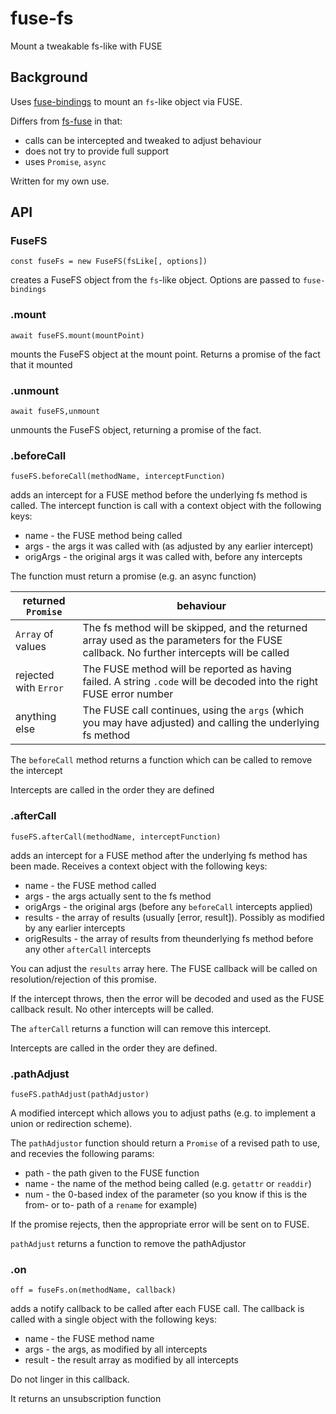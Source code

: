 # fuse-fs
Mount a tweakable fs-like with FUSE

## Background

Uses [fuse-bindings](https://github.com/mafintosh/fuse-bindings) to mount an `fs`-like object via FUSE.

Differs from [fs-fuse](https://github.com/piranna/fs-fuse) in that:
- calls can be intercepted and tweaked to adjust behaviour
- does not try to provide full support
- uses `Promise`, `async`

Written for my own use.

## API

### FuseFS

`const fuseFs = new FuseFS(fsLike[, options])`

creates a FuseFS object from the `fs`-like object. Options are passed
to `fuse-bindings`

### .mount

`await fuseFS.mount(mountPoint)`

mounts the FuseFS object at the mount point. Returns a promise of the fact that it mounted

### .unmount

`await fuseFS,unmount`

unmounts the FuseFS object, returning a promise of the fact.

### .beforeCall

`fuseFS.beforeCall(methodName, interceptFunction)`

adds an intercept for a FUSE method before the underlying fs method is called.
The intercept function is call with a context object with the following
keys:
- name - the FUSE method being called
- args - the args it was called with (as adjusted by any earlier intercept)
- origArgs - the original args it was called with, before any intercepts

The function must return a promise (e.g. an async function)

| returned `Promise` | behaviour |
| --- | --- |
| `Array` of values | The fs method will be skipped, and the returned array used as the parameters for the FUSE callback. No further intercepts will be called |
| rejected with `Error` | The FUSE method will be reported as having failed. A string `.code` will be decoded into the right FUSE error number |
| anything else | The FUSE call continues, using the `args` (which you may have adjusted) and calling the underlying fs method |

The `beforeCall` method returns a function which can be called to remove the intercept

Intercepts are called in the order they are defined

### .afterCall

`fuseFS.afterCall(methodName, interceptFunction)`

adds an intercept for a FUSE method after the underlying fs method has been made.
Receives a context object with the following keys:
- name - the FUSE method called
- args - the args actually sent to the fs method
- origArgs - the original args (before any `beforeCall` intercepts applied)
- results - the array of results (usually [error, result]). Possibly as modified by any earlier intercepts
- origResults - the array of results from theunderlying fs method before any other `afterCall` intercepts

You can adjust the `results` array here. The FUSE callback will be called on resolution/rejection of this promise.

If the intercept throws, then the error will be decoded and used as the FUSE callback result. No
other intercepts will be called.

The `afterCall` returns a function will can remove this intercept.

Intercepts are called in the order they are defined.

### .pathAdjust

`fuseFS.pathAdjust(pathAdjustor)`

A modified intercept which allows you to adjust paths (e.g. to implement a union or redirection scheme).

The `pathAdjustor` function should return a `Promise` of a revised path to use, and recevies the following params:
- path - the path given to the FUSE function
- name - the name of the method being called (e.g. `getattr` or `readdir`)
- num - the 0-based index of the parameter (so you know if this is the from- or to- path of a `rename` for example)

If the promise rejects, then the appropriate error will be sent on to FUSE.

`pathAdjust` returns a function to remove the pathAdjustor

### .on

`off = fuseFs.on(methodName, callback)`

adds a notify callback to be called after each FUSE call. The callback is called with a single object with the
following keys:
- name - the FUSE method name
- args - the args, as modified by all intercepts
- result - the result array as modified by all intercepts

Do not linger in this callback.

It returns an unsubscription function
